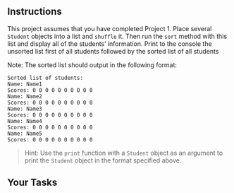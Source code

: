 <!-- manual -->

## Instructions

This project assumes that you have completed Project 1. Place several `Student` objects into a list and `shuffle` it. Then run the `sort` method with this list and display all of the students’ information. Print to the console the unsorted list first of all students followed by the sorted list of all students

Note: The sorted list should output in the following format:

```
Sorted list of students:
Name: Name1
Scores: 0 0 0 0 0 0 0 0 0 0
Name: Name2
Scores: 0 0 0 0 0 0 0 0 0 0
Name: Name3
Scores: 0 0 0 0 0 0 0 0 0 0
Name: Name4
Scores: 0 0 0 0 0 0 0 0 0 0
Name: Name5
Scores: 0 0 0 0 0 0 0 0 0 0
```

> Hint: Use the `print` function with a `Student` object as an argument to print the `Student` object in the format specified above.

<!--
{
    "CopyExercise": {
        "name": "student.py",
        "copyTarget": "/chapter9/ex01/student/student.py",
        "pasteTarget": "/student.py"
    }
}
-->

## Your Tasks
